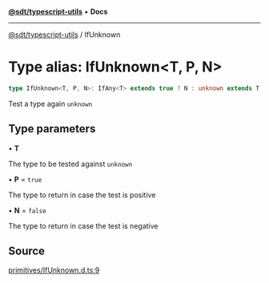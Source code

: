 [**@sdt/typescript-utils**](../README.md) • **Docs**

***

[@sdt/typescript-utils](../globals.md) / IfUnknown

# Type alias: IfUnknown\<T, P, N\>

```ts
type IfUnknown<T, P, N>: IfAny<T> extends true ? N : unknown extends T ? P : N;
```

Test a type again `unknown`

## Type parameters

• **T**

The type to be tested against `unknown`

• **P** = `true`

The type to return in case the test is positive

• **N** = `false`

The type to return in case the test is negative

## Source

[primitives/IfUnknown.d.ts:9](https://github.com/sylvaindethier/typescript-utils/blob/5d7e70bdb051f6b560ec7c4f6d01c394a4b286ab/src/types/primitives/IfUnknown.d.ts#L9)
